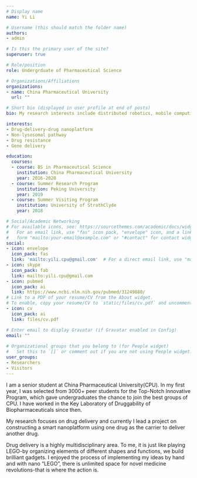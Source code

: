```yaml
---
# Display name
name: Yi Li

# Username (this should match the folder name)
authors:
- admin

# Is this the primary user of the site?
superuser: true

# Role/position
role: Undergrduate of Pharmaceutical Science 

# Organizations/Affiliations
organizations:
- name: China Pharmaceutical University
  url: ""

# Short bio (displayed in user profile at end of posts)
bio: My research interests include distributed robotics, mobile computing and programmable matter.

interests:
- Drug-delivery-drug nanoplatform
- Non-lysosomal pathway
- Drug resistance
- Gene delivery

education:
  courses:
  - course: BS in Pharmaceutical Science
    institution: China Pharmaceutical University
    year: 2016-2020
  - course: Summer Research Program
    institution: Peking University
    year: 2019
  - course: Summer Visiting Program
    institution: University of StrathClyde
    year: 2018

# Social/Academic Networking
# For available icons, see: https://sourcethemes.com/academic/docs/widgets/#icons
#   For an email link, use "fas" icon pack, "envelope" icon, and a link in the
#   form "mailto:your-email@example.com" or "#contact" for contact widget.
social:
- icon: envelope
  icon_pack: fas
  link: 'mailto:yili.cpu@gmail.com'  # For a direct email link, use "mailto:test@example.org".
- icon: skype
  icon_pack: fab
  link: mailto:yili.cpu@gmail.com
- icon: pubmed
  icon_pack: ai
  link: https://www.ncbi.nlm.nih.gov/pubmed/31249880/
# Link to a PDF of your resume/CV from the About widget.
# To enable, copy your resume/CV to `static/files/cv.pdf` and uncomment the lines below.  
- icon: cv
  icon_pack: ai
  link: files/cv.pdf

# Enter email to display Gravatar (if Gravatar enabled in Config)
email: ""
  
# Organizational groups that you belong to (for People widget)
#   Set this to `[]` or comment out if you are not using People widget.  
user_groups:
- Researchers
- Visitors
---
```


I am a senior student at China Pharmaceutical University(CPU). In my first year, I was selected from 3000+ peer students for the Top-Notch Innovative Program, which gave undergraduates the chance to join the best groups of CPU. I have worked in the Key Laboratory of Druggability of Biopharmaceuticals since then. 

My research focuses on drug delivery and currently I lead a project on constructing a smart nanoplatform using one drug as the carrier to deliver another drug.

Drug delivery is a highly multidisciplinary area. To me, it is just like playing LEGO-by organizing elements of different shapes and functions, we build brilliant gadgets. I enjoyed the process of implementing my ideas by hand and with nano “LEGO”, there is unlimited space for novel medicine revolutions-that is where the action is.
